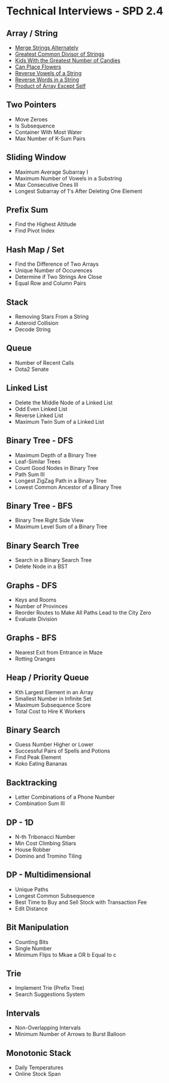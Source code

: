 # Technical Interviews - SPD 2.4

## Array / String
- [Merge Strings Alternately](/array_strings/1768.%20Merge%20Strings%20Alternately/problem.md)
- [Greatest Common Divisor of Strings](/array_strings/1071.%20Greatest%20Common%20Divisor%20of%20Strings/problem.md)
- [Kids With the Greatest Number of Candies](/array_strings/1431.%20Kids%20With%20the%20Greatest%20Number%20of%20Candies/problem.md)
- [Can Place Flowers](/array_strings/605.%20Can%20Place%20Flowers/problem.md)
- [Reverse Vowels of a String](/array_strings/345.%20Reverse%20Vowels%20of%20a%20String/problem.md)
- [Reverse Words in a String](/array_strings/151.%20Reverse%20Words%20in%20a%20String/problem.md)
- [Product of Array Except Self](/array_strings/238.%20Product%20of%20Array%20Except%20Self/problem.md)

## Two Pointers
- Move Zeroes
- Is Subsequence
- Container With Most Water
- Max Number of K-Sum Pairs

## Sliding Window
- Maximum Average Subarray I
- Maximum Number of Vowels in a Substring
- Max Consecutive Ones III
- Longest Subarray of 1's After Deleting One Element

## Prefix Sum
- Find the Highest Altitude
- Find Pivot Index

## Hash Map / Set
- Find the Difference of Two Arrays
- Unique Number of Occurences
- Determine if Two Strings Are Close
- Equal Row and Column Pairs

## Stack
- Removing Stars From a String
- Asteroid Collision
- Decode String

## Queue
- Number of Recent Calls
- Dota2 Senate

## Linked List
- Delete the Middle Node of a Linked List
- Odd Even Linked List
- Reverse Linked List
- Maximum Twin Sum of a Linked List

## Binary Tree - DFS
- Maximum Depth of a Binary Tree
- Leaf-Similar Trees
- Count Good Nodes in Binary Tree
- Path Sum III
- Longest ZigZag Path in a Binary Tree
- Lowest Common Ancestor of a Binary Tree

## Binary Tree - BFS
- Binary Tree Right Side View
- Maximum Level Sum of a Binary Tree

## Binary Search Tree
- Search in a Binary Search Tree
- Delete Node in a BST

## Graphs - DFS
- Keys and Rooms
- Number of Provinces
- Reorder Routes to Make All Paths Lead to the City Zero
- Evaluate Division

## Graphs - BFS
- Nearest Exit from Entrance in Maze
- Rotting Oranges

## Heap / Priority Queue
- Kth Largest Element in an Array
- Smallest Number in Infinite Set
- Maximum Subsequence Score
- Total Cost to Hire K Workers

## Binary Search
- Guess Number Higher or Lower
- Successful Pairs of Spells and Potions
- Find Peak Element
- Koko Eating Bananas

## Backtracking
- Letter Combinations of a Phone Number
- Combination Sum III

## DP - 1D
- N-th Tribonacci Number
- Min Cost Climbing Stiars
- House Robber
- Domino and Tromino Tiling

## DP - Multidimensional
- Unique Paths
- Longest Common Subsequence
- Best Time to Buy and Sell Stock with Transaction Fee
- Edit Distance

## Bit Manipulation
- Counting Bits
- Single Number
- Minimum Flips to Mkae a OR b Equal to c

## Trie
- Implement Trie (Prefix Tree)
- Search Suggestions System

## Intervals
- Non-Overlapping Intervals
- Minimum Number of Arrows to Burst Balloon

## Monotonic Stack
- Daily Temperatures
- Online Stock Span